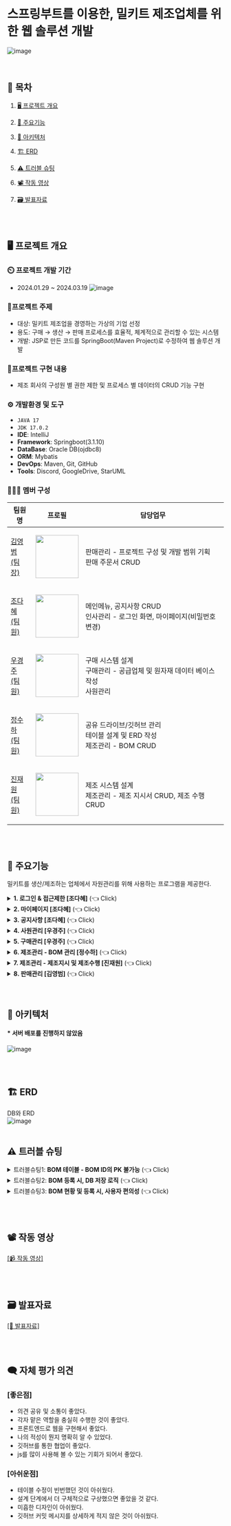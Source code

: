 # 스프링부트를 이용한, 밀키트 제조업체를 위한 웹 솔루션 개발
![image](https://github.com/heyJSH/Project-Meal_Kit_SpringBoot/assets/150403977/71fc3003-6628-40fd-a6d9-76919a0e7438)

<br>

## 📌 목차
1. [🖥️ 프로젝트 개요](#-프로젝트-개요)
2. [📕 주요기능](#-주요기능)
3. [🔧 아키텍처](#-아키텍처)
4. [🏗️ ERD](#-ERD)
5. [⚠️ 트러블 슈팅](#-트러블-슈팅)
6. [📽️ 작동 영상](#-작동-영상)
7. [🗃️ 발표자료](#-발표자료)

   <br><br>

## 🖥️ 프로젝트 개요
### ⏲️ 프로젝트 개발 기간
  - 2024.01.29 ~ 2024.03.19
    ![image](https://github.com/heyJSH/Project-Meal_Kit_SpringBoot/assets/150403977/6004bb2e-135e-492c-ba36-67674976b6a0)

### 🔖프로젝트 주제
  - 대상: 밀키트 제조업을 경영하는 가상의 기업 선정
  - 용도: 구매 → 생산 → 판매 프로세스를 효율적, 체계적으로 관리할 수 있는 시스템
  - 개발: JSP로 만든 코드를 SpringBoot(Maven Project)로 수정하여 웹 솔루션 개발
### 📁프로젝트 구현 내용
  - 제조 회사의 구성원 별 권한 제한 및 프로세스 별 데이터의 CRUD 기능 구현
### ⚙️ 개발환경 및 도구
  - `JAVA 17`
  - `JDK 17.0.2`
  - **IDE**: IntelliJ
  - **Framework**: Springboot(3.1.10)
  - **DataBase**: Oracle DB(ojdbc8)
  - **ORM**: Mybatis
  - **DevOps**: Maven, Git, GitHub
  - **Tools**: Discord, GoogleDrive, StarUML
### 🧑‍🤝‍🧑 멤버 구성
|팀원명|프로필|담당업무|
|---|---|---|
|[김영범<br>(팀장)](https://github.com/blanchit)|<p align="center"><img src="https://github.com/heyJSH/Project-Meal_Kit_SpringBoot/assets/150403977/1c2ddcb9-00a5-4f01-adbf-70476726e1c1" width="100"></p>|판매관리 - 프로젝트 구성 및 개발 범위 기획<br>판매 주문서 CRUD|
|[조다혜<br>(팀원)](https://github.com/ChoDaHye)|<p align="center"><img src="https://avatars.githubusercontent.com/u/151722511?v=4" width="100"></p>|메인메뉴, 공지사항 CRUD<br>인사관리 - 로그인 화면, 마이페이지(비밀번호 변경)|
|[우경주<br>(팀원)](https://github.com/wououoo)|<p align="center"><img src="https://github.com/heyJSH/Project-Meal_Kit_SpringBoot/assets/150403977/2bdb07d5-ae47-44f5-89dd-6335d7030ca3" width="100"></p>|구매 시스템 설계<br>구매관리 - 공급업체 및 원자재 데이터 베이스 작성<br>사원관리|
|[정수하<br>(팀원)](https://github.com/heyJSH)|<p align="center"><img src="https://avatars.githubusercontent.com/u/150403977?v=4" width="100"></p>|공유 드라이브/깃허브 관리<br>테이블 설계 및 ERD 작성<br>제조관리 - BOM CRUD|
|[진재원<br>(팀원)](https://github.com/jinjw98?tab=overview&from=2024-04-01&to=2024-04-30)|<p align="center"><img src="https://github.com/heyJSH/Project-Meal_Kit_SpringBoot/assets/150403977/11e3b565-bdbc-413d-97a4-89b32a34a785" width="100"></p>|제조 시스템 설계<br>제조관리 - 제조 지시서 CRUD, 제조 수행 CRUD|

<br><br>


## 📕 주요기능
밀키트를 생산/제조하는 업체에서 자원관리를 위해 사용하는 프로그램을 제공한다.
<details>
  <summary><b>1. 로그인 & 접근제한 [조다혜]</b> (👈 Click)</summary>
  <br>
  <div markdown="1">
     <h3>로그인 & 접근제한</h3>
    <ul>
      <li>직원 번호가 데이터에 있으면 로그인이 가능하다.</li>
      <li>부서별 접근 가능한 페이지가 다르다.
        <ol>
          <li>
            ex1) 생산팀은 로그인 시 `재고현황`, `제조관리`만 보여준다. <br>
            <img src="https://github.com/heyJSH/Project-Meal_Kit_SpringBoot/assets/150403977/83eb1444-d06f-4b7c-a750-cfb08b1dee16" alt="생산팀 접근가능한 메뉴">
          </li>
          <li>
            ex2) 관리팀은 모든 페이지에 접근할 수 있다. <br>
            <img src="https://github.com/heyJSH/Project-Meal_Kit_SpringBoot/assets/150403977/2c487107-703d-44df-b55d-2712ea79ae70" alt="관리팀 접근가능한 메뉴">
          </li>
        </ol>
      </li>
    </ul>
  </div>
</details>

<details>
  <summary><b>2. 마이페이지 [조다혜]</b> (👈 Click)</summary>
   <br>
  <div markdown="1">
     <h3>마이페이지</h3>
    <ul>
      <li>'직원이름'과 '직원아이디'는 수정할 수 없다.</li>
      <li>'비밀번호', '전화번호'는 수정할 수 있다.
        <ol>
          <li>
            비밀번호, 전화번호 수정 시 포맷을 맞추도록 했다. <br>
            <img src="https://github.com/heyJSH/Project-Meal_Kit_SpringBoot/assets/150403977/7449c4dd-4328-4408-9483-82ddf8c29686" alt="직원정보수정">
          </li>
        </ol>
      </li>
    </ul>
  </div>
</details>

<details>
  <summary><b>3. 공지사항 [조다혜]</b> (👈 Click)</summary>
   <br>
  <div markdown="1">
     <h3>공지사항</h3>
    <ul>
      <li>'공지사항'에서 제목을 검색할 수 있다.</li>
      <li>title을 누르면 해당 글을 수정할 수 있다.</li>
    </ul>
    <img src="https://github.com/heyJSH/Project-Meal_Kit_SpringBoot/assets/151722511/8aa1c6e0-36c0-4665-b32f-3835c3501ef6" alt="공지사항 이미지">
  </div>
</details>

<details>
  <summary><b>4. 사원관리 [우경주]</b> (👈 Click)</summary>
   <br>
  <div markdown="1">
     <h3>사원관리</h3>
    <ul>
       <li>신입 사원을 위한 정보를 입력한 후, [완료] 버튼을 누르면 사원 테이블에 DB가 추가된다.</li>
       <li>모든 입력란을 입력해야 [완료] 버튼이 활성화된다.</li>
       <li>사원번호는 사원 테이블의 시퀀스로 입력된다.</li>
       <li>비밀번호는 1234 고정이다.</li>
       <li>부서명은 부서번호 입력 시 그에 알맞는 부서명으로 입력된다.</li>
       <img src="https://github.com/heyJSH/Project-Meal_Kit_SpringBoot/assets/150403977/ca2f1df1-71f8-42cc-b36d-cb7ed9132dbd" alt="사원관리1">
       <br>
       <li>없는 부서의 번호를 입력하면 경고가 뜬다.</li>
       <img src="https://github.com/heyJSH/Project-Meal_Kit_SpringBoot/assets/150403977/694d2e71-3329-4aea-a470-a015fd9b9ab1" alt="사원관리2">
       <img src="https://github.com/heyJSH/Project-Meal_Kit_SpringBoot/assets/150403977/4c1deb96-689f-4bf5-aac0-f172b58198e9" alt="사원관리3">
       <br>
    </ul>
  </div>
</details>

<details>
  <summary><b>5. 구매관리 [우경주]</b> (👈 Click)</summary>
   <br>
  <div markdown="1">
     <h3>구매관리 - 재고현황</h3>
    <ul>
       <li>완제품과 재료의 현황을 출력한다.</li>
       <img src="https://github.com/heyJSH/Project-Meal_Kit_SpringBoot/assets/150403977/7f50345e-bfb0-4a0b-af07-8a65cbf0c7da" alt="재고현황1">
       <br>
       <li>원자재 재고에서 [삭제] 버튼을 누르면 경고 후, [확인] 버튼을 누르면 삭제된다.</li>
       <img src="https://github.com/heyJSH/Project-Meal_Kit_SpringBoot/assets/150403977/3fbe538d-5d0e-486c-9116-8e0a84d987bc" alt="재고현황2">
       <br>
       <li>원자재 재고에서 [추가] 버튼을 누르면 모달창이 뜨고, 데이터를 입력 후, [추가] 버튼을 누르면 DB에 저장된다.</li>
       <img src="https://github.com/heyJSH/Project-Meal_Kit_SpringBoot/assets/150403977/96deeeeb-525a-4c49-b1d8-325cd2bcc5f1" alt="재고현황3">
       <br>
       <li>원자재 재고에서 [재료정보 수정] 버튼을 누르면 모달창이 뜨고, 원자재를 선택하면 해당 내용의 데이터가 출력된다.</li>
       <li>데이터를 수정한 후, [수정] 버튼을 누르면 수정된 데이터가 DB에 저장된다.</li>
       <img src="https://github.com/heyJSH/Project-Meal_Kit_SpringBoot/assets/150403977/7357edd3-c893-4240-80a9-13f89625b82a" alt="재고현황4">
       <br>
    </ul>
  </div>
</details>

<details>
  <summary><b>6. 제조관리 - BOM 관리 [정수하]</b> (👈 Click)</summary>
   <br>
  <div markdown="1">
     <h3>제조관리 - BOM 현황</h3>
    <ul>
       <li>
          <b>BOM 현황에서 [BOM 검색 및 조회], [BOM 수정], [BOM 삭제]를 할 수 있다.</b>
       </li>
       <img src="https://github.com/heyJSH/Project-Meal_Kit_SpringBoot/assets/150403977/3004b0db-c451-4554-989a-df53172963e1" alt="BOM 현황">
       <li>
          <b>BOM 현황 - BOM 검색 및 조회</b>
       </li>
       <ol>
          <li>select box의 option을 선택 → 검색 버튼을 누르면 해당하는 목록을 조회할 수 있다.</li>
          <img src="https://github.com/heyJSH/Project-Meal_Kit_SpringBoot/assets/150403977/bce88b20-6bc8-48d5-a64e-6b3112e43f63" alt="BOM 검색 및 조회">
       </ol>
       <li>
          <b>BOM 현황 - BOM 수정</b>
       </li>
       <ol>
          <li>원하는 행의 [수정] 버튼을 누르면 동적인 Form에서 수정할 수 있다.</li>
          <img src="https://github.com/heyJSH/Project-Meal_Kit_SpringBoot/assets/150403977/c4bb8b4b-b134-4b02-ba7a-5504034e18e8" alt="BOM 수정">
       </ol>
       <li>
          <b>BOM 현황 - BOM 삭제</b>
       </li>
       <ol>
          <li>원하는 행을 선택 후, [삭제] 버튼을 누르면 삭제할 수 있다.</li>
          <img src="https://github.com/heyJSH/Project-Meal_Kit_SpringBoot/assets/150403977/cbb799ab-51d8-4c3b-8092-e90e217d2a01" alt="BOM 삭제">
       </ol>
    </ul>
     <h3>제조관리 - BOM 등록</h3>
     <ul>
        <li>
           <b>Step 1. 제품 등록</b>
        </li>
        <ol>
           <li>빈 값이나, 형식에 맞지 않으면 alert()로 안내한다.</li>
           <img src="https://github.com/heyJSH/Project-Meal_Kit_SpringBoot/assets/150403977/fdc7c8da-a9f3-489e-83fe-25e30b182e9f" alt="BOM 제품등록">
        </ol>
        <li>
           <b>Step 2. 재료 등록</b>
        </li>
        <ol>
           <li>1단계에서 등록한 [제품 정보]를 조회하면서 재료를 등록할 수 있다.</li>
           <img src="https://github.com/heyJSH/Project-Meal_Kit_SpringBoot/assets/150403977/5601411d-bddc-4e61-aa92-3620c335cb8a" alt="BOM 재료등록1">
           <br>
           <li>[재료 추가] 버튼을 누르면 모달 창이 뜨고, [확인] 버튼을 누르면 등록한 목록을 볼 수 있다.</li>
           <img src="https://github.com/heyJSH/Project-Meal_Kit_SpringBoot/assets/150403977/6087617e-31d7-476e-bd26-ac6ce8448463" alt="BOM 재료등록2">
           <br>
           <li>'ea'로 입력하면 'EA'로 자동 변환하고, 'g'로 입력하면 'kg'로 자동 변환한다.</li>
           <img src="https://github.com/heyJSH/Project-Meal_Kit_SpringBoot/assets/150403977/c642d9a6-6f1e-47e4-9245-9b1aefe434c7" alt="BOM 재료등록3">
           <br>
           <li>재료를 중복으로 추가하지 않도록 방지한다.</li>
           <img src="https://github.com/heyJSH/Project-Meal_Kit_SpringBoot/assets/150403977/5b1d7fdc-fde3-456f-a9e0-bd6ea4007429" alt="BOM 재료등록4">
           <br>
        </ol>
        <li><b>Step 3. 공급 업체 등록</b></li>
        <ol>
           <li>2단계에서 등록한 [재료 정보]를 조회하면서 공급 업체를 등록할 수 있다.</li>
           <img src="https://github.com/heyJSH/Project-Meal_Kit_SpringBoot/assets/150403977/545e5367-9c1c-40a2-a430-8624df5dec01" alt="공급업체 등록">
        </ol>
        <li><b>Step 4. 등록 확인</b></li>
        <ol>
           <li>최종적으로 BOM 등록을 할 것인지 선택한 후, [Submit] 버튼을 누르면 등록이 된다.</li>
           <img src="https://github.com/heyJSH/Project-Meal_Kit_SpringBoot/assets/150403977/8498bf76-8e8e-4082-bfc3-fc6c2487e326" alt="등록 확인">
        </ol>
     </ul>
  </div>
</details>

<details>
  <summary><b>7. 제조관리 - 제조지시 및 제조수행 [진재원]</b> (👈 Click)</summary>
   <br>
  <div markdown="1">
    <h3>제조관리 - 제조지시 및 제조수행</h3>
     <ul>
        <li><b>제조지시</b></li>
        <ol>
           <li>제조 지시서를 위한 정보를 입력하고 [제출] 버튼을 누르면 저장된다.</li>
           <li>모든 입력란을 입력해야 [제출] 버튼이 활성화된다.</li>
           <li>제출을 하면 지시 테이블과 수행 테이블에 추가되어 갱신된 지시 테이블의 표를 출력한다.</li>
           <img src="https://github.com/heyJSH/Project-Meal_Kit_SpringBoot/assets/150403977/aca8db24-1aa6-4fa0-8a60-9359fd9f8d67" alt="제조지시1">
           <br>
           <li>판매중인 상품의 현황을 출력한다.</li>
           <li>지시서 작성을 위한 제품번호를 표시한다.</li>
           <li>지시를 수행하면 수량이 증가한다.</li>
           <img src="https://github.com/heyJSH/Project-Meal_Kit_SpringBoot/assets/150403977/391bd9e9-0d68-46a9-99ed-9fd5c0d68df7" alt="제조지시2">
           <br>
           <li>직원 테이블에 존재하지 않는 지시자 ID를 입력하면 경고가 뜬다.</li>
           <img src="https://github.com/heyJSH/Project-Meal_Kit_SpringBoot/assets/150403977/e4d95189-5141-4d02-9487-f06dfe860e4d" alt="제조지시3">
           <br>
           <li>완제품 테이블에 존재하지 않는 제품번호를 입력하면 경고가 뜬다.</li>
           <img src="https://github.com/heyJSH/Project-Meal_Kit_SpringBoot/assets/150403977/71345bc3-7972-4096-a779-b7b68199f12a" alt="제조지시4">
           <br>
           <li>천 단위가 아닌 Lot Size를 입력하면 경고가 뜬다.</li>
           <img src="https://github.com/heyJSH/Project-Meal_Kit_SpringBoot/assets/150403977/75c109be-fe0d-468d-b819-257be1e87b9c" alt="제조지시5">
           <br>
           <li>당일보다 전 날을 지시일로 입력하면 경고가 뜬다.</li>
           <img src="https://github.com/heyJSH/Project-Meal_Kit_SpringBoot/assets/150403977/6b1bbcfb-779f-482b-8c42-4e22353ac34f" alt="제조지시6">
           <br>
        </ol>
     </ul>
     <ul>
        <li><b>제조수행</b></li>
        <ol>
           <li>수행한 정보를 제조 수행서에 입력하여 [완료] 버튼을 누르면 저장된다.</li>
           <li>모든 입력란을 입력해야 [완료] 버튼이 활성화된다.</li>
           <li>수행을 완료하면 수행 테이블에서 제거되어 갱신된 표를 출력하고 지시 테이블을 업데이트한다.</li>
           <img src="https://github.com/heyJSH/Project-Meal_Kit_SpringBoot/assets/150403977/c7b55100-4697-4f01-a697-c45fe648f6ed" alt="제조수행1">
           <br>
           <li>판매중인 상품의 현황을 출력한다.</li>
           <li>지시를 수행하면 완제품의 수량이 증가한다.</li>
           <li>새로고침 하지 않아도 바로 적용된다.</li>
           <li>[더보기]를 눌러 BOM에 필요한 재료들을 옆에 출력한다.</li>
           <img src="https://github.com/heyJSH/Project-Meal_Kit_SpringBoot/assets/150403977/cc9c3ae2-2830-4729-a5f1-eb4ab967714d" alt="제조수행2">
           <br>
           <li>상품을 만들기 위한 재료의 현황과 기본 표준량과 비교하여, 제조가능여부를 판별한다.<br>이 때, 제조가능여부가 가능이어도 LOT Size에 따라 불가능할 수도 있다.</li>
           <li>지시를 수행하면 재료의 수량이 감소한다.</li>
           <li>새로고침 하지 않아도 바로 적용된다.</li>
           <img src="https://github.com/heyJSH/Project-Meal_Kit_SpringBoot/assets/150403977/90330601-5bd9-4bb0-a911-9ec8ad1fee8b" alt="제조수행3">
        </ol>
     </ul>
  </div>
</details>

<details>
  <summary><b>8. 판매관리 [김영범]</b> (👈 Click)</summary>
   <br>
  <div markdown="1">
    <h3>판매관리</h3>
     <ul>
        <li><b>판매관리 화면</b></li>
        <ol>
           <li>고객으로부터 받은 주문 내용을 입력하여 DB에 저장하고 조회, 수정, 삭제를 할 수 있는 기본적인 기능에 충실하여 개발했다.</li>
           <li>Sales Order Main 화면에서 입력, 수정, 조회 화면으로 링크되어 변경사항은 DB에 직접 반영된다.</li>
           <img src="https://github.com/heyJSH/Project-Meal_Kit_SpringBoot/assets/150403977/54c35835-e645-45ba-b6ce-f2268e4ec157" alt="판매관리">
        </ol>
     </ul>
  </div>
</details>
<br><br>

## 🔧 아키텍처
####  * 서버 배포를 진행하지 않았음
![image](https://github.com/heyJSH/Project-Meal_Kit_SpringBoot/assets/150403977/48ce3678-66f3-4da3-8036-2610a6e69194)

<br><br>

## 🏗️ ERD
DB와 ERD <br>
![image](https://github.com/heyJSH/Project-Meal_Kit_SpringBoot/assets/150403977/bcbfa9be-686b-4970-81d5-977aa1d2e7b5)
<br><br>

## ⚠️ 트러블 슈팅
<details>
   <summary>트러블슈팅1: <b>BOM 테이블 - BOM ID의 PK 불가능</b> (👈 Click)</summary>
   <br>
   <div markdown="1">
      <h3>문제점</h3>
      <b>1. BOM 테이블 - BOM ID의 PK 여부:</b>
      <ul>
         <li>BOM은 일종의 '레시피'라고 생각하면 된다.</li>
         <li>동일한 BOM ID에 '1개의 제품ID', '여러개의 재료ID'가 저장될 수 있어야 한다.</li>
         <img src="https://github.com/heyJSH/Project-Meal_Kit_SpringBoot/assets/150403977/d3e1e60c-1a5b-4779-a673-66a407b3f500" alt="BOM ID1">
      </ul>
      <br>
      <h3>해결방안</h3>
      <b>1. BOM 테이블 - BOM ID의 PK 삭제:</b>
      <li>위의 문제로 인해, BOM ID는 PK가 불가능하여 DB 조건을 수정해 주었다.</li>
      <img src="https://github.com/heyJSH/Project-Meal_Kit_SpringBoot/assets/150403977/dc3af4c7-d1e3-4493-b4a6-0a31f249623b" alt="BOM ID2">
   </div>
</details>

<details>
   <summary>트러블슈팅2: <b>BOM 등록 시, DB 저장 로직</b> (👈 Click)</summary>
   <br>
   <div markdown="1">
      <h3>문제점</h3>
      <b>1. DB 저장 로직:</b>
      <ul>
         <li>사용자가 입력한 '제품' 혹은 '재료'의 정보가 기존의 DB에 존재하는지에 따라 Skip을 하거나, Insert 해야 한다.</li>
         <img src="https://github.com/heyJSH/Project-Meal_Kit_SpringBoot/assets/150403977/38f80d76-b662-4888-af34-a43d5b50ec3b" alt="BOM 등록 - DB 저장 로직1">
         <li>사용자가 입력한 '제품' 정보에 해당하는 'LOT ID'가 기존의 DB에 존재하는지에 따라 Skip을 하거나, Insert 해야 한다.</li>
         <img src="https://github.com/heyJSH/Project-Meal_Kit_SpringBoot/assets/150403977/ecfef36d-39bc-4f5d-9cce-339bb4b3958b" alt="BOM 등록 - DB 저장 로직2">
         <li>사용자가 입력한 '제품' 정보에 해당하는 'BOM ID'가 기존의 DB에 존재하는지에 따라 해당 ID로 Insert 하거나, 새로운 ID(시퀀스)로 Insert 해야 한다.</li>
         <img src="https://github.com/heyJSH/Project-Meal_Kit_SpringBoot/assets/150403977/0e3db293-937d-4bc2-a135-e0c32cef3d5e" alt="BOM 등록 - DB 저장 로직3">
      </ul>
      <br>
      <h3>해결방안</h3>
      <b>1. 트랜잭션 사용:</b>
      <ul>
         <li>조건을 확인한 후, DB에 값을 저장할 수 있도록 트랜잭션을 사용했다.</li>
         <li>'제품', '재료' DB 저장을 위한 코드는 아래와 같다.</li>
         <img src="https://github.com/heyJSH/Project-Meal_Kit_SpringBoot/assets/150403977/7bd7f876-a994-4e98-93bf-e082456cf824" alt="DB 저장 코드1">
         <li>'LOT ID' DB 저장을 위한 코드는 아래와 같다.</li>
         <img src="https://github.com/heyJSH/Project-Meal_Kit_SpringBoot/assets/150403977/16bba334-b07a-465d-94df-fe8a03051aa1" alt="DB 저장 코드2">
         <li>'BOM ID' DB 저장을 위한 코드는 아래와 같다.</li>
         <img src="https://github.com/heyJSH/Project-Meal_Kit_SpringBoot/assets/150403977/8d0da5b3-22b2-4717-82b8-84c53bf62dca" alt="DB 저장 코드3">
         <li>BOM 등록을 위한 Controller 코드는 아래와 같다.</li>
         <img src="https://github.com/heyJSH/Project-Meal_Kit_SpringBoot/assets/150403977/d70188e8-d656-4cdf-a9cf-ea6b3e1f9d2e" alt="DB 저장 코드4">
      </ul>
   </div>
</details>

<details>
   <summary>트러블슈팅3: <b>BOM 현황 및 등록 시, 사용자 편의성</b> (👈 Click)</summary>
   <br>
   <div markdown="1">
      <h3>문제점</h3>
      <b>1. BOM 삭제 시, 사용자 편의를 위한 고민:</b>
      <ul>
         <li>BOM 삭제 시, 한 번에 여러 개를 선택하여 삭제하는 것이 사용자 입장에서 편하다고 생각했다.</li>
      </ul>
      <b>2. BOM 등록 시, 사용자 편의를 위한 고민:</b>
      <ul>
         <li>BOM 등록 시, 한 번에 여러 재료를 등록하는 것이 사용자 입장에서 편하다고 생각했다.</li>
      </ul>
      <br>
      <h3>해결방안</h3>
      <b>1. 체크박스 구현:</b>
      <ul>
         <li>BOM 삭제 시, 체크박스를 선택하여 한 번에 여러 개를 선택하여 삭제할 수 있도록 했다.</li>
         <img src="https://github.com/heyJSH/Project-Meal_Kit_SpringBoot/assets/150403977/5a2c1db0-f8a3-44ed-bbcd-2e1bc91e4a29" alt="BOM 삭제">
      </ul>
      <b>2. Multi-Step-Form 구현:</b>
      <ul>
         <li>BOM 등록 시, Multi-Step-Form으로 사용자가 한 번에 여러 개의 재료를 등록할 수 있도록 했다.</li>
         <li>이 때, 사용자가 입력했던 정보를 목록으로 보면서 입력할 수 있도록 했다.</li>
         <ul>
            <li>1단계에서 등록한 [제품 정보]를 조회하면서 '재료'를 등록할 수 있다.</li>
            <img src="https://github.com/heyJSH/Project-Meal_Kit_SpringBoot/assets/150403977/9eeeee58-c12d-4627-8017-84b282d2cfa9" alt="BOM 등록1">
            <li>등록한 [재료 정보]를 보면서 다른 '재료'를 등록할 수 있다.</li>
            <img src="https://github.com/heyJSH/Project-Meal_Kit_SpringBoot/assets/150403977/d3f99fe6-961d-4ac4-bea8-a08959e768f4" alt="BOM 등록2">
            <li>2단계에서 등록한 [재료 정보]를 조회하면서 '공급 업체'를 등록할 수 있다.</li>
            <img src="https://github.com/heyJSH/Project-Meal_Kit_SpringBoot/assets/150403977/c3e14fe2-b968-4d98-beb6-cdd6ad282b0a" alt="BOM 등록3">
         </ul>
      </ul>
   </div>
</details>

<br><br>

## 📽️ 작동 영상
[[📹 작동 영상]](https://drive.google.com/file/d/12LwcEgv2JtFC25zAbUwQ4FCezuiNiI1k/view?usp=sharing)

<br><br>

## 🗃️ 발표자료
[[📁 발표자료]](https://docs.google.com/presentation/d/1QjsvlfchS8P3VC5L9bs7ub28Z7tHrE2s/edit?usp=sharing&ouid=106247567413866015973&rtpof=true&sd=true)

<br><br>

## 🗨️ 자체 평가 의견
### [좋은점]
   - 의견 공유 및 소통이 좋았다.
   - 각자 맡은 역할을 충실히 수행한 것이 좋았다.
   - 프론트엔드로 웹을 구현해서 좋았다.
   - 나의 적성이 뭔지 명확히 알 수 있었다.
   - 깃허브를 통한 협업이 좋았다.
   - js를 많이 사용해 볼 수 있는 기회가 되어서 좋았다.

### [아쉬운점]
   - 테이블 수정이 빈번했던 것이 아쉬웠다.
   - 설계 단계에서 더 구체적으로 구상했으면 좋았을 것 같다.
   - 미흡한 디자인이 아쉬웠다.
   - 깃허브 커밋 메시지를 상세하게 적지 않은 것이 아쉬웠다.
<br><br>
